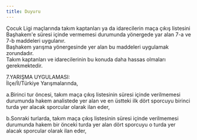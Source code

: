 ```yaml
---
title: Duyuru
---
```


Çocuk Ligi maçlarında takım kaptanları ya da idarecilerin maça çıkış listesini Başhakem'e süresi içinde vermemesi durumunda yönergede yar alan 7-a ve 7-b maddeleri uygulanır.  
Başhakem yarışma yönergesinde yer alan bu maddeleri uygulamak zorundadır.  
Takım kaptanları ve idarecilerinin bu konuda daha hassas olmaları gerekmektedir.  

7.YARIŞMA UYGULAMASI:  
İlçe/İl/Türkiye Yarışmalarında,  

a.Birinci tur öncesi, takım maça çıkış listesinin süresi içinde verilmemesi durumunda hakem analistede yer alan ve en üstteki ilk dört sporcuyu birinci turda yer alacak sporcular olarak ilan eder,  

b.Sonraki turlarda, takım maça çıkış listesinin süresi içinde verilmemesi durumunda hakem bir önceki turda yer alan dört sporcuyu o turda yer alacak sporcular olarak ilan eder,
